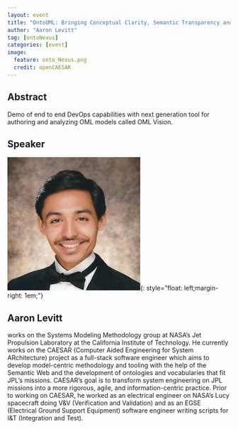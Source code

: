 ```yaml
---
layout: event
title: "OntoUML: Bringing Conceptual Clarity, Semantic Transparency and Ontological Soundness to Models"
author: "Aaron Levitt"
tag: [ontoNexus]
categories: [event]
image:
  feature: onto_Nexus.png
  credit: openCAESAR
---
```


## Abstract
Demo of end to end DevOps capabilities with next generation tool for authoring and analyzing OML models called OML Vision.

## Speaker
![Aaron Levitt](img/Levitt.jpeg){: style="float: left;margin-right: 1em;"}

<h2>Aaron Levitt</h2> works on the Systems Modeling Methodology group at NASA’s Jet Propulsion Laboratory at the California Institute of Technology. He currently works on the CAESAR (Computer Aided Engineering for System ARchitecture) project as a full-stack software engineer which aims to develop model-centric methodology and tooling with the help of the Semantic Web and the development of ontologies and vocabularies that fit JPL’s missions. CAESAR’s goal is to transform system engineering on JPL missions into a more rigorous, agile, and information-centric practice. Prior to working on CAESAR, he worked as an electrical engineer on NASA’s Lucy spacecraft doing V&V (Verification and Validation) and as an EGSE (Electrical Ground Support Equipment) software engineer writing scripts for I&T (Integration and Test).